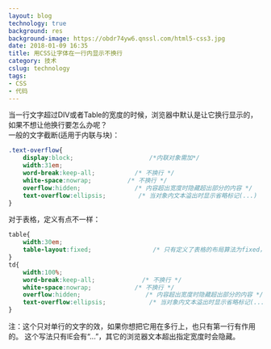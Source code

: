 ```yaml
---
layout: blog
technology: true
background: res
background-image: https://obdr74yw6.qnssl.com/html5-css3.jpg
date: 2018-01-09 16:35
title: 用CSS让字体在一行内显示不换行
category: 技术
cslug: technology
tags:
- CSS
- 代码
---
```


当一行文字超过DIV或者Table的宽度的时候，浏览器中默认是让它换行显示的，如果不想让他换行要怎么办呢？  
一般的文字截断(适用于内联与块)：  

```css
.text-overflow{
	display:block;                     /*内联对象需加*/
	width:31em;
	word-break:keep-all;           /* 不换行 */
	white-space:nowrap;          /* 不换行 */
	overflow:hidden;               /* 内容超出宽度时隐藏超出部分的内容 */
	text-overflow:ellipsis;         /* 当对象内文本溢出时显示省略标记(...) ；需与overflow:hidden;一起使用。*/
}
```

对于表格，定义有点不一样：  

```css
table{
	width:30em;
	table-layout:fixed;                 /* 只有定义了表格的布局算法为fixed，下面td的定义才能起作用。 */
}
td{
	width:100%;
	word-break:keep-all;             /* 不换行 */
	white-space:nowrap;            /* 不换行 */
	overflow:hidden;                  /* 内容超出宽度时隐藏超出部分的内容 */
	text-overflow:ellipsis;            /* 当对象内文本溢出时显示省略标记(...) ；需与overflow:hidden;一起使用。*/
}
```

注：这个只对单行的文字的效，如果你想把它用在多行上，也只有第一行有作用的。 这个写法只有IE会有“...”，其它的浏览器文本超出指定宽度时会隐藏。